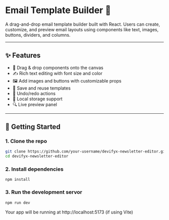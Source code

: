 # Email Template Builder 📨

A drag-and-drop email template builder built with React. Users can create, customize, and preview email layouts using components like text, images, buttons, dividers, and columns.

---

## ✨ Features

- 🧩 Drag & drop components onto the canvas
- ✍️ Rich text editing with font size and color
- 🖼️ Add images and buttons with customizable props
- 🧵 Save and reuse templates
- 🔄 Undo/redo actions
- 💾 Local storage support
- 🔍 Live preview panel

---

## 🚀 Getting Started

### 1. Clone the repo

```bash
git clone https://github.com/your-username/devifyx-newsletter-editor.git
cd devifyx-newsletter-editor
```
### 2. Install dependencies
```
npm install
```
### 3. Run  the development servor
```
npm run dev
```
Your app will be running at http://localhost:5173 (if using Vite)

